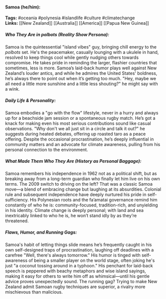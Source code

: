 #### Samoa (he/him):  
**Tags:** #oceania #polynesia #islandlife #culture #climatechange  
**Links:** [[New Zealand]] [[Australia]] [[America]] [[Papua New Guinea]]  

##### Who They Are in *polbots* (Reality Show Persona):  
Samoa is the quintessential "island vibes" guy, bringing chill energy to the *polbots* set. He's the peacemaker, casually lounging with a ukulele in hand, resolved to keep things cool while gently nudging others towards compromise. He takes pride in reminding the larger, flashier countries that sometimes, less is more. Samoa’s laid-back humor plays well against New Zealand’s louder antics, and while he admires the United States' boldness, he’s always there to point out when it’s getting too much. "Hey, maybe we all need a little more sunshine and a little less shouting?" he might say with a wink.  

##### Daily Life & Personality:  
Samoa embodies a "go with the flow" lifestyle, never in a hurry and always up for a beachside jam session or a spontaneous rugby match. He’s got a knack for making even his most serious contributions sound like casual observations. "Why don't we all just sit in a circle and talk it out?" he suggests during heated debates, offering up roasted taro as a peace offering. Despite the occasional procrastination, he’s deeply influential in community matters and an advocate for climate awareness, pulling from his personal connection to the environment.

##### What Made Them Who They Are (History as Personal Baggage):  
Samoa remembers his independence in 1962 not as a political shift, but as breaking away from a long-term guardian who finally let him live on his own terms. The 2009 switch to driving on the left? That was a classic Samoa move—a blend of embracing change but laughing at its absurdities. Colonial rule and subsequent independence have deeply nurtured his pride in self-sufficiency. His Polynesian roots and the fa’amatai governance remind him constantly of who he is: community-focused, tradition-rich, and unyielding in his identity. Climate change is deeply personal; with land and sea inextricably linked to who he is, he won’t stand idly by as they’re threatened.

##### Flaws, Humor, and Running Gags:  
Samoa's habit of letting things slide means he’s frequently caught in his own self-designed traps of procrastination, laughing off deadlines with a carefree "Well, there's always tomorrow." His humor is tinged with self-awareness of being a smaller player on the world stage, often joking he's just "a coconut tossing around in a typhoon." His penchant for laid-back speech is peppered with beachy metaphors and wise island sayings, making it easy for others to write him off as whimsical—until his gentle advice proves unexpectedly sound. The running gag? Trying to make New Zealand admit Samoan rugby techniques are superior, a rivalry more mischievous than malicious.